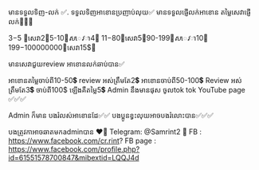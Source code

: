 មានទទួលទិញ-លក់ ✅.
ទទួលទិញអាខោនប្រញាប់លុយ✅
មានទទួលផ្ញេីលក់អាខោន 
តម្លៃសេវាផ្ញេីលក់💯💯💯

3$-5$ 💢សេវា2$💢
5$-10$💢សេវា4$💢
11$-80$💢សេវា5$💢
90$-199$💢សេវា10$💢
199$-100000000$💢សេវា15$💢

មានសេវាជួយreview អាខោនលក់ឆាប់បាន✅

អាខោនតម្លៃចាប់ពី10-50💲 review អស់ត្រឹមតែ2💲
អាខោនចាប់ពី50-100💲
Review អស់ត្រឹមតែ3💲
ចាប់ពី100$ ឡេីងគឺតម្លៃ5💲
Admin នឹងមានផុស ចូលtok tok
YouTube page ✅✅✅

Admin ក៏មាន បងរំលស់អាខោនដែ✅✅
បងប្អូនខ្វះលុយអាចបងរំលោះបាន✅✅✅

បងត្រូវកាអាចឆាតមកadminបាន ❤️‍🔥
Telegram: @Samrint2 🤪
FB : https://www.facebook.com/cr.rint?
FB page  : https://www.facebook.com/profile.php?id=61551578700847&mibextid=LQQJ4d

